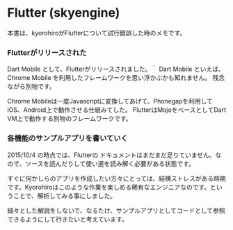 # Flutter (skyengine)

本書は、kyorohiroがFlutterについて試行錯誤した時のメモです。

### Flutterがリリースされた
Dart Mobile として、Flutterがリリースされました。｀
Dart Mobile といえば、Chrome Mobile を利用したフレームワークを思い浮かぶかも知れません。
残念ながら別物です。

Chrome Mobileは一度Javascriptに変換してあげて、Phonegapを利用してiOS、Android上で動作させる仕組みてした。
FlutterはMojoをベースとしてDart VM上で動作する別物のフレームワークです。

### 各機能のサンプルアプリを書いていく

2015/10/4 の時点では、Flutterの ドキュメントはまだまだ足りていません。なので、ソースを読んだりして使い道を読み解く必要がある状態です。

すぐに何かしらのアプリを作成したい方々にとっては、結構ストレスがある時期です。Kyorohiroはこのような作業を楽しめる稀有なエンジニアなのです。ということで、解析してみる事にしました。

細々とした解説をしないで、なるたけ、サンプルアプリとしてコードとして参照できるようにして行きたいと考えています。





